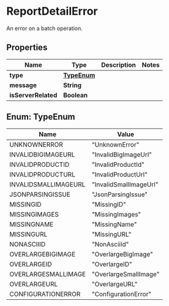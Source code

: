 

# ReportDetailError

An error on a batch operation.

## Properties

| Name | Type | Description | Notes |
|------------ | ------------- | ------------- | -------------|
|**type** | [**TypeEnum**](#TypeEnum) |  |  |
|**message** | **String** |  |  |
|**isServerRelated** | **Boolean** |  |  |



## Enum: TypeEnum

| Name | Value |
|---- | -----|
| UNKNOWNERROR | &quot;UnknownError&quot; |
| INVALIDBIGIMAGEURL | &quot;InvalidBigImageUrl&quot; |
| INVALIDPRODUCTID | &quot;InvalidProductId&quot; |
| INVALIDPRODUCTURL | &quot;InvalidProductUrl&quot; |
| INVALIDSMALLIMAGEURL | &quot;InvalidSmallImageUrl&quot; |
| JSONPARSINGISSUE | &quot;JsonParsingIssue&quot; |
| MISSINGID | &quot;MissingID&quot; |
| MISSINGIMAGES | &quot;MissingImages&quot; |
| MISSINGNAME | &quot;MissingName&quot; |
| MISSINGURL | &quot;MissingURL&quot; |
| NONASCIIID | &quot;NonAsciiId&quot; |
| OVERLARGEBIGIMAGE | &quot;OverlargeBigImage&quot; |
| OVERLARGEID | &quot;OverlargeID&quot; |
| OVERLARGESMALLIMAGE | &quot;OverlargeSmallImage&quot; |
| OVERLARGEURL | &quot;OverlargeURL&quot; |
| CONFIGURATIONERROR | &quot;ConfigurationError&quot; |



